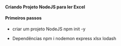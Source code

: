 #### Criando Projeto NodeJS para ler Excel

#### Primeiros passos
* criar um projeto NodeJS
npm init -y

* Dependências
npm i nodemon express xlsx lodash
